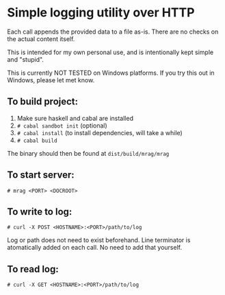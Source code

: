 # Simple logging utility over HTTP

Each call appends the provided data to a file as-is. There are no
checks on the actual content itself.

This is intended for my own personal use, and is intentionally kept
simple and "stupid".

This is currently NOT TESTED on Windows platforms. If you try this out
in Windows, please let met know.

## To build project:
  1. Make sure haskell and cabal are installed
  2. `# cabal sandbot init` (optional)
  3. `# cabal install` (to install dependencies, will take a while)
  4. `# cabal build`

  The binary should then be found at `dist/build/mrag/mrag`

## To start server:
  `# mrag <PORT> <DOCROOT>`

## To write to log:
  `# curl -X POST <HOSTNAME>:<PORT>/path/to/log`

  Log or path does not need to exist beforehand. Line terminator is
  atomatically added on each call. No need to add that yourself.

## To read log:
  `# curl -X GET <HOSTNAME>:<PORT>/path/to/log`

